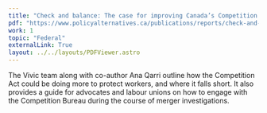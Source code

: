 ```yaml
---
title: "Check and balance: The case for improving Canada’s Competition Act to protect workers"
pdf: "https://www.policyalternatives.ca/publications/reports/check-and-balance"
work: 1
topic: "Federal"
externalLink: True
layout: ../../layouts/PDFViewer.astro
---
```

The Vivic team along with co-author Ana Qarri outline how the Competition Act could be doing more to protect workers, and where it falls short. It also provides a guide for advocates and labour unions on how to engage with the Competition Bureau during the course of merger investigations.
